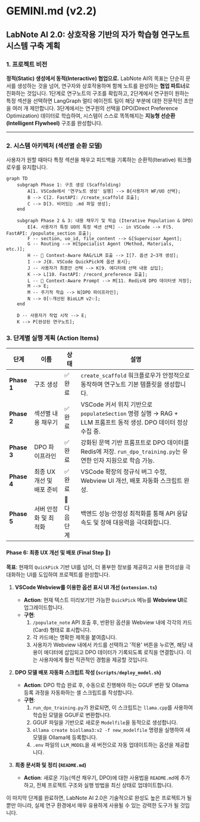 # GEMINI.md (v2.2)

## LabNote AI 2.0: 상호작용 기반의 자가 학습형 연구노트 시스템 구축 계획

### 1\. 프로젝트 비전

**정적(Static) 생성에서 동적(Interactive) 협업으로.**
LabNote AI의 목표는 단순히 문서를 생성하는 것을 넘어, 연구자와 상호작용하며 함께 노트를 완성하는 **협업 파트너**로 진화하는 것입니다. 1단계로 연구노트의 구조를 확립하고, 2단계에서 연구원이 원하는 특정 섹션을 선택하면 LangGraph 멀티 에이전트 팀이 해당 부분에 대한 전문적인 초안을 여러 개 제안합니다. 3단계에서는 연구원의 선택을 DPO(Direct Preference Optimization) 데이터로 학습하여, 시스템이 스스로 똑똑해지는 **지능형 선순환(Intelligent Flywheel)** 구조를 완성합니다.

-----

### 2\. 시스템 아키텍처 (섹션별 순환 모델)

사용자가 원할 때마다 특정 섹션을 채우고 피드백을 기록하는 순환적(Iterative) 워크플로우를 유지합니다.

```mermaid
graph TD
    subgraph Phase 1: 구조 생성 (Scaffolding)
        A[1. VSCode에서 '연구노트 생성' 실행] --> B{사용자가 WF/UO 선택};
        B --> C[2. FastAPI: /create_scaffold 호출];
        C --> D[3. 비어있는 .md 파일 생성];
    end

    subgraph Phase 2 & 3: 내용 채우기 및 학습 (Iterative Population & DPO)
        E[4. 사용자가 특정 UO의 특정 섹션 선택] -- in VSCode --> F(5. FastAPI: /populate_section 호출);
        F -- section, uo_id, file_content --> G[Supervisor Agent];
        G -- Routing --> H[Specialist Agent (Method, Materials, etc.)];
        H -- 🧠 Context-Aware RAG/LLM 호출 --> I[7. 옵션 2~3개 생성];
        I --> J{8. VSCode QuickPick에 옵션 표시};
        J -- 사용자가 최종안 선택 --> K[9. 에디터에 선택 내용 삽입];
        K --> L[10. FastAPI: /record_preference 호출];
        L -- 🧠 Context-Aware Prompt --> M[11. Redis에 DPO 데이터셋 저장];
        M --> E;
        M -- 주기적 학습 --> N[DPO 파이프라인];
        N --> O[✨개선된 BioLLM v2✨];
    end

    D -- 사용자가 작업 시작 --> E;
    K --> P[완성된 연구노트];

```

### 3\. 단계별 실행 계획 (Action Items)

| 단계 | 이름 | 상태 | 설명 |
|------|------|------|------|
| **Phase 1** | 구조 생성 | ✅ 완료 | `create_scaffold` 워크플로우가 안정적으로 동작하며 연구노트 기본 템플릿을 생성합니다. |
| **Phase 2** | 섹션별 내용 채우기 | ✅ 완료 | VSCode 커서 위치 기반으로 `populateSection` 명령 실행 → RAG + LLM 프롬프트 동적 생성. DPO 데이터 정상 수집 중. |
| **Phase 3** | DPO 파이프라인 | ✅ 완료 | 강화된 문맥 기반 프롬프트로 DPO 데이터를 Redis에 저장. `run_dpo_training.py`는 유연한 인자 지원으로 학습 가능. |
| **Phase 4** | 최종 UX 개선 및 배포 준비 | ✅ 완료 | VSCode 확장의 정규식 버그 수정, Webview UI 개선, 배포 자동화 스크립트 완성. |
| **Phase 5** | 서버 안정화 및 최적화 | 🚀 다음 단계 | 백엔드 성능·안정성 최적화를 통해 API 응답 속도 및 장애 대응력을 극대화합니다. |

#### **Phase 6: 최종 UX 개선 및 배포 (Final Step 🚀)**

**목표**: 현재의 `QuickPick` 기반 UI를 넘어, 더 풍부한 정보를 제공하고 사용 편의성을 극대화하는 UI를 도입하여 프로젝트를 완성합니다.

1.  **VSCode Webview를 이용한 옵션 표시 UI 개선 (`extension.ts`)**
    * **Action**: 현재 텍스트 미리보기만 가능한 `QuickPick` 메뉴를 **Webview UI**로 업그레이드합니다.
    * **구현**:
        1.  `/populate_note` API 호출 후, 반환된 옵션을 Webview 내에 각각의 카드(Card) 형태로 표시합니다.
        2.  각 카드에는 명확한 제목을 붙여줍니다. 
        3.  사용자가 Webview 내에서 카드를 선택하고 '적용' 버튼을 누르면, 해당 내용이 에디터에 삽입되고 DPO 데이터가 기록되도록 로직을 연결합니다. 이는 사용자에게 훨씬 직관적인 경험을 제공할 것입니다.

1.  **DPO 모델 배포 자동화 스크립트 작성 (`scripts/deploy_model.sh`)**
    * **Action**: DPO 학습 완료 후, 수동으로 진행해야 하는 GGUF 변환 및 Ollama 등록 과정을 자동화하는 셸 스크립트를 작성합니다.
    * **구현**:
        1.  `run_dpo_training.py`가 완료되면, 이 스크립트는 `llama.cpp`를 사용하여 학습된 모델을 GGUF로 변환합니다.
        2.  GGUF 파일을 기반으로 새로운 `Modelfile`을 동적으로 생성합니다.
        3.  `ollama create biollama3:v2 -f new_modelfile` 명령을 실행하여 새 모델을 Ollama에 등록합니다.
        4.  `.env` 파일의 `LLM_MODEL`을 새 버전으로 자동 업데이트하는 옵션을 제공합니다.

2.  **최종 문서화 및 정리 (`README.md`)**
    * **Action**: 새로운 기능(섹션 채우기, DPO)에 대한 사용법을 `README.md`에 추가하고, 전체 프로젝트 구조와 실행 방법을 최신 상태로 업데이트합니다.

이 마지막 단계를 완료하면, LabNote AI 2.0은 기술적으로 완성도 높은 프로젝트가 될 뿐만 아니라, 실제 연구 환경에서 매우 유용하게 사용될 수 있는 강력한 도구가 될 것입니다.